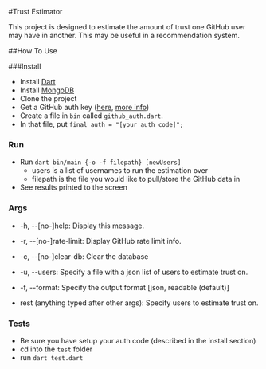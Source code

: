 #Trust Estimator

This project is designed to estimate the amount of trust one GitHub user may have in another. This may be useful in a recommendation system.

##How To Use

###Install
 - Install [Dart](https://www.dartlang.org/)
 - Install [MongoDB](http://www.mongodb.org/)
 - Clone the project
 - Get a GitHub auth key ([here](https://github.com/settings/applications/new), [more info](https://developer.github.com/v3/oauth/))
 - Create a file in `bin` called `github_auth.dart`.
 - In that file, put `final auth = "[your auth code]";`


### Run

 - Run `dart bin/main {-o -f filepath} [newUsers]`
   - users is a list of usernames to run the estimation over
   - filepath is the file you would like to pull/store the GitHub data in
 - See results printed to the screen

### Args
 - \-h, --[no-]help: Display this message.
 - \-r, --[no-]rate-limit: Display GitHub rate limit info.
 - \-c, --[no-]clear-db: Clear the database
 - \-u, --users: Specify a file with a json list of users to estimate trust on.
 - \-f, --format: Specify the output format [json, readable (default)]

 - rest (anything typed after other args): Specify users to estimate trust on.


### Tests
  - Be sure you have setup your auth code (described in the install section)
  - cd into the `test` folder
  - run `dart test.dart`